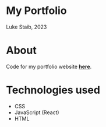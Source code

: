 # My Portfolio

Luke Staib, 2023

# About 
Code for my portfolio website **[here](https://www.lukestaib.dev/)**.

# Technologies used
- CSS
- JavaScript (React)
- HTML